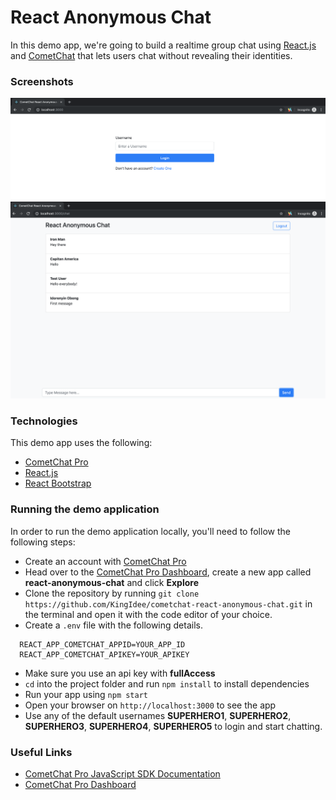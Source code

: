 # React Anonymous Chat

In this demo app, we're going to build a realtime group chat using [React.js](https://reactjs.org/) and [CometChat](https://cometchat.com) that lets users chat without revealing their identities.

### Screenshots

![Login Page](screenshots/login.png)
![Chat Page](screenshots/chat.png)

### Technologies

This demo app uses the following:
 - [CometChat Pro](https://cometchat.com)
 - [React.js](https://reactjs.org/)
 - [React Bootstrap ](https://react-bootstrap.github.io/)

### Running the demo application

In order to run the demo application locally, you'll need to follow the following steps:

- Create an account with [CometChat Pro](https://cometchat.com)
- Head over to the [CometChat Pro Dashboard](https://app.cometchat.com/#/apps), create a new app called **react-anonymous-chat** and click **Explore**
- Clone the repository by running `git clone https://github.com/KingIdee/cometchat-react-anonymous-chat.git` in the terminal and open it with the code editor of your choice.
- Create a `.env` file with the following details.
```
  REACT_APP_COMETCHAT_APPID=YOUR_APP_ID
  REACT_APP_COMETCHAT_APIKEY=YOUR_APIKEY
```

- Make sure you use an api key with **fullAccess**
- `cd` into the project folder and run `npm install` to install dependencies
- Run your app using `npm start`
- Open your browser on `http://localhost:3000` to see the app
- Use any of the default usernames **SUPERHERO1**, **SUPERHERO2**, **SUPERHERO3**, **SUPERHERO4**, **SUPERHERO5** to login and start chatting.

### Useful Links

- [CometChat Pro JavaScript SDK Documentation](https://prodocs.cometchat.com/docs/js-quick-start)
- [CometChat Pro Dashboard](https://app.cometchat.com/#/apps)


